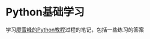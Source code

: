 # Python基础学习
学习[廖雪峰的Python教程](http://www.liaoxuefeng.com/wiki/0014316089557264a6b348958f449949df42a6d3a2e542c000)过程的笔记，包括一些练习的答案